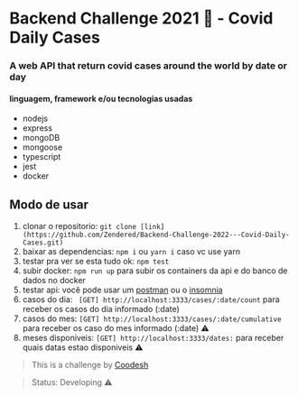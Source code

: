 # Backend Challenge 2021 🏅 - Covid Daily Cases

### A web API that return covid cases around the world by date or day

#### linguagem, framework e/ou tecnologias usadas

* nodejs
* express
* mongoDB
* mongoose
* typescript
* jest
* docker


## Modo de usar
1. clonar o repositorio: `git clone [link](https://github.com/Zendered/Backend-Challenge-2022---Covid-Daily-Cases.git)`
2. baixar as dependencias: `npm i` ou `yarn i` caso vc use yarn
3. testar pra ver se esta tudo ok: `npm test`
4. subir docker: `npm run up` para subir os containers da api e do banco de dados no docker
5. testar api: você pode usar um [postman](https://www.postman.com/) ou o [insomnia](https://insomnia.rest/products/insomnia)
6. casos do dia: ` [GET] http://localhost:3333/cases/:date/count` para receber os casos do dia informado (:date)
7. casos do mes: `[GET] http://localhost:3333/cases/:date/cumulative` para receber os caso do mes informado (:date) ⚠️
8. meses disponiveis: `[GET] http://localhost:3333/dates:` para receber quais datas estao disponiveis ⚠️

>  This is a challenge by [Coodesh](https://coodesh.com/)

> Status: Developing ⚠️
  